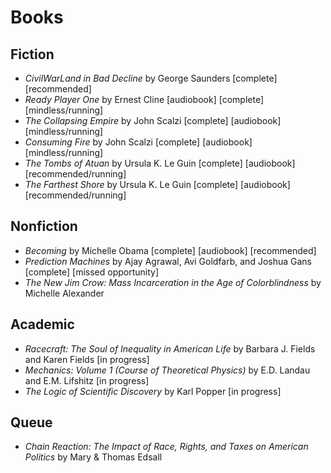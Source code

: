 # Books 

## Fiction
 * *CivilWarLand in Bad Decline* by George Saunders [complete] [recommended]
 * *Ready Player One* by Ernest Cline [audiobook] [complete] [mindless/running]
 * *The Collapsing Empire* by John Scalzi [complete] [audiobook] [mindless/running]
 * *Consuming Fire* by John Scalzi [complete] [audiobook] [mindless/running]
 * *The Tombs of Atuan* by Ursula K. Le Guin [complete] [audiobook] [recommended/running]
 * *The Farthest Shore* by Ursula K. Le Guin [complete] [audiobook] [recommended/running]

## Nonfiction
 * *Becoming* by Michelle Obama [complete] [audiobook] [recommended]
 * *Prediction Machines* by Ajay Agrawal, Avi Goldfarb, and Joshua Gans [complete] [missed opportunity]
 * *The New Jim Crow: Mass Incarceration in the Age of Colorblindness* by Michelle Alexander


## Academic 
  * *Racecraft: The Soul of Inequality in American Life* by Barbara J. Fields and Karen Fields [in progress]
  * *Mechanics: Volume 1 (Course of Theoretical Physics)* by E.D. Landau and E.M. Lifshitz [in progress]
  * *The Logic of Scientific Discovery* by Karl Popper [in progress]
  
 ## Queue
  * *Chain Reaction: The Impact of Race, Rights, and Taxes on American Politics* by Mary & Thomas Edsall
